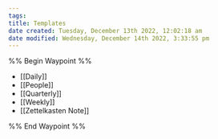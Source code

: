 ```yaml
---
tags: 
title: Templates
date created: Tuesday, December 13th 2022, 12:02:18 am
date modified: Wednesday, December 14th 2022, 3:33:55 pm
---
```


%% Begin Waypoint %%
- [[Daily]]
- [[People]]
- [[Quarterly]]
- [[Weekly]]
- [[Zettelkasten Note]]

%% End Waypoint %%